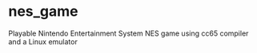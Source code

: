 # nes_game
Playable Nintendo Entertainment System NES game using cc65 compiler and a Linux emulator
